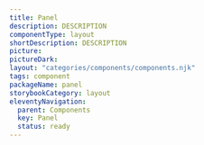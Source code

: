 ```yaml
---
title: Panel
description: DESCRIPTION
componentType: layout
shortDescription: DESCRIPTION
picture: 
pictureDark: 
layout: "categories/components/components.njk"
tags: component
packageName: panel
storybookCategory: layout
eleventyNavigation:
  parent: Components
  key: Panel
  status: ready
---
```


